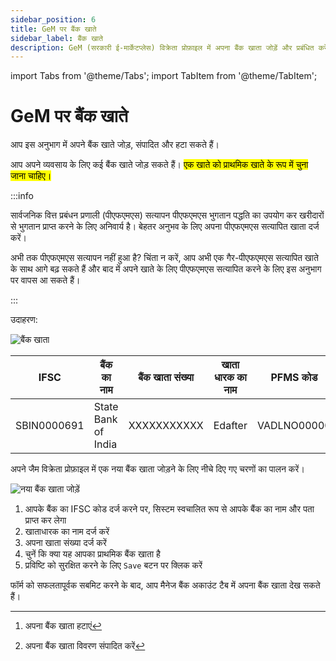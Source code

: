 ```yaml
---
sidebar_position: 6
title: GeM पर बैंक खाते
sidebar_label: बैंक खाते
description: GeM (सरकारी ई-मार्केटप्लेस) विक्रेता प्रोफ़ाइल में अपना बैंक खाता जोड़ें और प्रबंधित करें
---
```


import Tabs from '@theme/Tabs';
import TabItem from '@theme/TabItem';

# GeM पर बैंक खाते
आप इस अनुभाग में अपने बैंक खाते जोड़, संपादित और हटा सकते हैं।

आप अपने व्यवसाय के लिए कई बैंक खाते जोड़ सकते हैं। <mark>एक खाते को प्राथमिक खाते के रूप में चुना जाना चाहिए।</mark>

:::info

सार्वजनिक वित्त प्रबंधन प्रणाली (पीएफएमएस) सत्यापन पीएफएमएस भुगतान पद्धति का उपयोग कर खरीदारों से भुगतान प्राप्त करने के लिए अनिवार्य है। बेहतर अनुभव के लिए अपना पीएफएमएस सत्यापित खाता दर्ज करें।

अभी तक पीएफएमएस सत्यापन नहीं हुआ है? चिंता न करें, आप अभी एक गैर-पीएफएमएस सत्यापित खाते के साथ आगे बढ़ सकते हैं और बाद में अपने खाते के लिए पीएफएमएस सत्यापित करने के लिए इस अनुभाग पर वापस आ सकते हैं।

:::

<Tabs>
<TabItem value="Manage Bank Account" label="बैंक खाता प्रबंधित करें">

उदाहरण:

![बैंक खाता](/img/doc/bank-accounts.jpg)

| IFSC | बैंक का नाम | बैंक खाता संख्या | खाता धारक का नाम | PFMS कोड | क्या प्राथमिक है? | ACTION |
| ----------- | ----------- | ----------- | ----------- | ----------- | ----------- | ----------- |
| SBIN0000691 | State Bank of India | XXXXXXXXXXX | Edafter| VADLNO00000 | Yes/NO | DELETE [^1]   EDIT [^2] |

</TabItem>
<TabItem value="Add new Bank Account" label="नया बैंक खाता जोड़ें">

अपने जैम विक्रेता प्रोफ़ाइल में एक नया बैंक खाता जोड़ने के लिए नीचे दिए गए चरणों का पालन करें।

![नया बैंक खाता जोड़ें](/img/doc/add-new-bank-account.jpg)

1. आपके बैंक का IFSC कोड दर्ज करने पर, सिस्टम स्वचालित रूप से आपके बैंक का नाम और पता प्राप्त कर लेगा
2. खाताधारक का नाम दर्ज करें
3. अपना खाता संख्या दर्ज करें
4. चुनें कि क्या यह आपका प्राथमिक बैंक खाता है
5. प्रविष्टि को सुरक्षित करने के लिए `Save` बटन पर क्लिक करें

फॉर्म को सफलतापूर्वक सबमिट करने के बाद, आप मैनेज बैंक अकाउंट टैब में अपना बैंक खाता देख सकते हैं।

</TabItem>
</Tabs>

[^1]: अपना बैंक खाता हटाएं
[^2]: अपना बैंक खाता विवरण संपादित करें